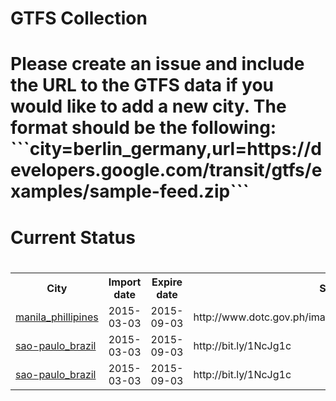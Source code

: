 <h1>GTFS Collection<h1/><p>Please create an issue and include the URL to the GTFS data if you would like to add a new city. The format should be the following: <br>```city=berlin_germany,url=https://developers.google.com/transit/gtfs/examples/sample-feed.zip```<p/><h1>Current Status<h1/><table><tr><th>City</th><th>Import date</th><th>Expire date</th><th>Source</th></tr><tr><td><a href="https://github.com/gtfs-collection/overview/blob/master/polygons/manila_phillipines.geojson">manila_phillipines</a></td><td>2015-03-03</td><td>2015-09-03</td><td>http://www.dotc.gov.ph/images/Open_Data/gtfs_884416.zip</td><tr><td><a href="https://github.com/gtfs-collection/overview/blob/master/polygons/sao-paulo_brazil.geojson">sao-paulo_brazil</a></td><td>2015-03-03</td><td>2015-09-03</td><td>http://bit.ly/1NcJg1c</td><tr><td><a href="https://github.com/gtfs-collection/overview/blob/master/polygons/sao-paulo_brazil.geojson">sao-paulo_brazil</a></td><td>2015-03-03</td><td>2015-09-03</td><td>http://bit.ly/1NcJg1c</td></table>